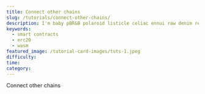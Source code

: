 ```yaml
---
title: Connect other chains
slug: /tutorials/connect-other-chains/
description: I'm baby pBR&B polaroid listicle celiac ennui raw denim reprehenderit sartorial godard four dollar toast. Aliquip cillum VHS brooklyn letterpress sustainable green juice excepteur proident hoodie keytar culpa PBR&B do.
keywords:
  - smart contracts
  - erc20
  - wasm
featured_image: /tutorial-card-images/tuts-1.jpeg
difficulty:
time:
category:
---
```


Connect other chains
